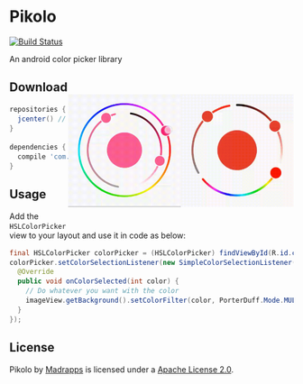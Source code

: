 # Pikolo
[![Build Status](https://travis-ci.org/Madrapps/Pikolo.svg?branch=master)](https://travis-ci.org/Madrapps/Pikolo)

An android color picker library

<img src="/preview/arc-selectors.gif" alt="preview" title="preview" width="200" height="200" align="right" vspace="40" />
<img src="/preview/preview-full.gif" alt="preview" title="preview" width="200" height="200" align="right" vspace="40" />

Download
-----

```gradle
repositories {
  jcenter() // or mavenCentral()
}

dependencies {
  compile 'com.github.madrapps:pikolo:1.1.4'
}
```

Usage
-----
Add the `HSLColorPicker` view to your layout and use it in code as below:

```java
final HSLColorPicker colorPicker = (HSLColorPicker) findViewById(R.id.colorPicker);
colorPicker.setColorSelectionListener(new SimpleColorSelectionListener() {
  @Override
  public void onColorSelected(int color) {
    // Do whatever you want with the color
    imageView.getBackground().setColorFilter(color, PorterDuff.Mode.MULTIPLY);
  }
});
```

License
-----

Pikolo by [Madrapps](http://madrapps.github.io/) is licensed under a [Apache License 2.0](http://www.apache.org/licenses/LICENSE-2.0).
